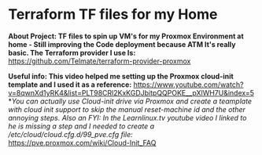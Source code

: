 # Terraform TF files for my Home
**About Project: TF files to spin up VM's for my Proxmox Environment at home - Still improving the Code deployment because ATM It's really basic. The Terraform provider I use Is:**    
https://github.com/Telmate/terraform-provider-proxmox  
  
**Useful info: This video helped me setting up the Proxmox cloud-init template and I used it as a reference:**   https://www.youtube.com/watch?v=8qwnXd1yRK4&list=PLT98CRl2KxKGDJbitpQQPOKE__pXlWH7U&index=5  
**You can actually use Cloud-init drive via Proxmox and create a teamplate with cloud init support to skip the manual reset-machine id and the other annoying steps. Also an FYI: In the Learnlinux.tv youtube video I linked to he is missing a step and I needed to create a /etc/cloud/cloud.cfg.d/99_pve.cfg file:*  
https://pve.proxmox.com/wiki/Cloud-Init_FAQ
